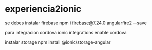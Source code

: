 # experiencia2ionic
se debes instalar firebase 
npm i firebase@7.24.0 angularfire2 --save

para integracion cordova
ionic integrations enable cordova

instalar storage
npm install @ionic/storage-angular